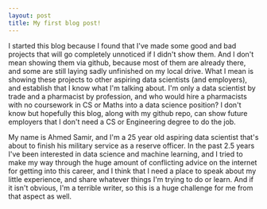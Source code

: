 ```yaml
---
layout: post
title: My first blog post!
---
```


I started this blog because I found that I've made some good and bad projects that will go completely unnoticed if I didn't show them. And I don't mean showing them via github, because most of them are already there, and some are still laying sadly unfinished on my local drive. What I mean is showing these projects to other aspiring data scientists (and employers), and establish that I know what I'm talking about. I'm only a data scientist by trade and a pharmacist by profession, and who would hire a pharmacists with no coursework in CS or Maths into a data science position? I don't know but hopefully this blog, along with my github repo, can show future employers that I don't need a CS or Engineering degree to do the job.

My name is Ahmed Samir, and I'm a 25 year old aspiring data scientist that's about to finish his military service as a reserve officer. In the past 2.5 years I've been interested in data science and machine learning, and I tried to make my way through the huge amount of conflicting advice on the internet for getting into this career, and I think that I need a place to speak about my little experience, and share whatever things I'm trying to do or learn. And if it isn't obvious, I'm a terrible writer, so this is a huge challenge for me from that aspect as well. 
